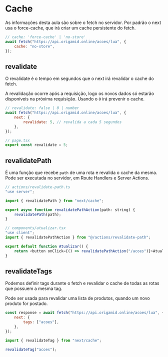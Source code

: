# Cache

As informações desta aula são sobre o fetch no servidor. Por padrão o next usa o force-cache, que irá criar um cache persistente do fetch.

```js
// cache: 'force-cache' | 'no-store'
await fetch("https://api.origamid.online/acoes/lua", {
	cache: "no-store",
});
```

## revalidate

O revalidate é o tempo em segundos que o next irá revalidar o cache do fetch.

A revalidação ocorre após a requisição, logo os novos dados só estarão disponíveis na próxima requisição. Usando o `0` irá prevenir o cache.

```js
// revalidate: false | 0 | number
await fetch("https://api.origamid.online/acoes/lua", {
	next: {
		revalidate: 5, // revalida a cada 5 segundos
	},
});
```

```js
// page.tsx
export const revalidate = 5;
```

## revalidatePath

É uma função que recebe `path` de uma rota e revalida o cache da mesma. Pode ser executada no servidor, em Route Handlers e Server Actions.

```js
// actions/revalidate-path.ts
"use server";

import { revalidatePath } from "next/cache";

export async function revalidatePathAction(path: string) {
	revalidatePath(path);
}
```

```js
// components/atualizar.tsx
"use client";
import { revalidatePathAction } from "@/actions/revalidate-path";

export default function Atualizar() {
	return <button onClick={() => revalidatePathAction("/acoes")}>Atualizar</button>;
}
```

## revalidateTags

Podemos definir tags durante o fetch e revalidar o cache de todas as rotas que possuem a mesma tag.

Pode ser usada para revalidar uma lista de produtos, quando um novo produto for postado.

```js
const response = await fetch("https://api.origamid.online/acoes/lua", {
	next: {
		tags: ["acoes"],
	},
});
```

```js
import { revalidateTag } from "next/cache";

revalidateTag("acoes");
```
